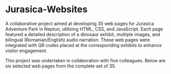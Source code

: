 # Jurasica-Websites
A collaborative project aimed at developing 35 web pages for Jurasica Adventure Park in Neptun, utilizing HTML, CSS, and JavaScript. Each page featured a detailed description of a dinosaur exhibit, multiple images, and bilingual (Romanian/English) audio narration. These web pages were integrated with QR codes placed at the corresponding exhibits to enhance visitor engagement.

This project was undertaken in collaboration with five colleagues. Below are six selected web pages from the complete set of 35.
